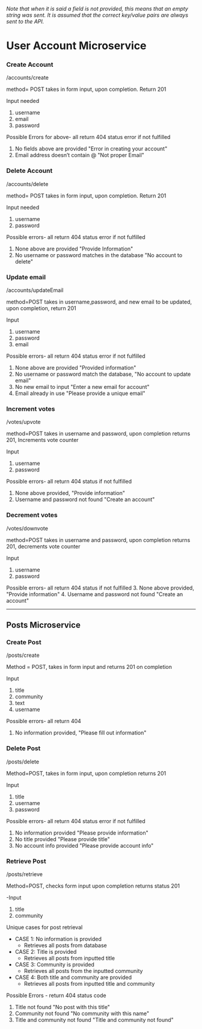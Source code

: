 *Note that when it is said a field is not provided, this means that an empty string was sent. It is assumed that the correct key/value pairs are always sent to the API.*

# User Account Microservice

### Create Account
/accounts/create

method= POST takes in form input, upon completion. Return 201

Input needed
1. username
2. email 
3. password

Possible Errors for above- all return 404 status error if not fulfilled
1. No fields above are provided    "Error in creating your account"
2. Email address doesn’t contain @ "Not proper Email"


### Delete Account
/accounts/delete

method= POST takes in form input, upon completion. Return 201 
                     
Input needed
1. username
2. password

Possible errors- all return 404 status error if not fulfilled
1. None above are provided "Provide Information" 
2. No username or password matches in the database  "No account to delete"


### Update email
/accounts/updateEmail 

method=POST takes in username,password, and new email to be updated, upon completion, return 201

Input
1. username
2. password
3. email

Possible errors- all return 404 status error if not fulfilled
1. None above are provided "Provided information"
2. No username or password match the database, "No account to update email"
3. No new email to input  "Enter a new email for account"
4. Email already in use "Please provide a unique email"


### Increment votes
/votes/upvote

method=POST takes in username and password, upon completion returns 201, Increments vote counter

Input
1. username
2. password

Possible errors- all return 404 status if not fulfilled
1. None above provided,   "Provide information"
2. Username and password not found "Create an account"


### Decrement votes
/votes/downvote

method=POST takes in username and password, upon completion returns 201, decrements vote counter

Input
1. username
2. password

Possible errors- all return 404 status if not fulfilled
3. None above provided,   "Provide information"
4. Username and password not found "Create an account"


------------------
Posts Microservice
------------------

### Create Post
/posts/create

Method = POST, takes in form input and returns 201 on completion

Input
1. title
2. community
3. text
4. username

Possible errors- all return 404
1. No information provided,  "Please fill out information"


### Delete Post
/posts/delete

Method=POST, takes in form input, upon completion returns 201

Input
1. title
2. username
3. password

Possible errors- all return 404 status error if not fulfilled
1. No information provided "Please provide information"
2. No title provided "Please provide title"
3. No account info provided "Please provide account info"


### Retrieve Post
/posts/retrieve

Method=POST, checks form input upon completion returns status 201

-Input
1. title
2. community

Unique cases for post retrieval
* CASE 1: No information is provided
	- Retrieves all posts from database
* CASE 2: Title is provided
	- Retrieves all posts from inputted title
* CASE 3: Community is provided
	- Retrieves all posts from the inputted community
* CASE 4: Both title and community are provided
	- Retrieves all posts from inputted title and community 

Possible Errors - return 404 status code
1. Title not found "No post with this title"
2. Community not found "No community with this name"
3. Title and community not found "Title and community not found"
